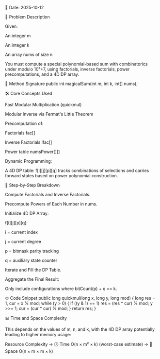📅 Date: 2025-10-12

📌 Problem Description

Given:

An integer m

An integer k

An array nums of size n

You must compute a special polynomial-based sum with combinatorics under modulo 10⁹+7, using factorials, inverse factorials, power precomputations, and a 4D DP array.

🔧 Method Signature
public int magicalSum(int m, int k, int[] nums);

🛠 Core Concepts Used

Fast Modular Multiplication (quickmul)

Modular Inverse via Fermat's Little Theorem

Precomputation of:

Factorials fac[]

Inverse Factorials ifac[]

Power table numsPower[][]

Dynamic Programming:

A 4D DP table: f[i][j][p][q] tracks combinations of selections and carries forward states based on power polynomial construction.

🔢 Step-by-Step Breakdown

Compute Factorials and Inverse Factorials.

Precompute Powers of Each Number in nums.

Initialize 4D DP Array:

f[i][j][p][q]:

i = current index

j = current degree

p = bitmask parity tracking

q = auxiliary state counter

Iterate and Fill the DP Table.

Aggregate the Final Result:

Only include configurations where bitCount(p) + q == k.

⚙️ Code Snippet
public long quickmul(long x, long y, long mod) {
    long res = 1, cur = x % mod;
    while (y > 0) {
        if ((y & 1) == 1)
            res = (res * cur) % mod;
        y >>= 1;
        cur = (cur * cur) % mod;
    }
    return res;
}

📊 Time and Space Complexity

This depends on the values of m, n, and k, with the 4D DP array potentially leading to higher memory usage:

Resource Complexity
-> 🕒 Time	O(n × m² × k) (worst-case estimate)
-> 💾 Space	O(n × m × m × k)
